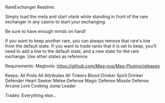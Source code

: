 RareExchanger Readme:

Simply load the meta and start vtank while standing in front of the rare exchanger in any casino to start your exchanging.

Be sure to have enough mmds on hand!

If you want to keep another rare, you can always remove that rare's line from the default state. If you want to trade rares that it is set to keep, you'll need to add a line to the default state, and a new state for the rare exchange. Use other states as reference.

Requirements:
Magtools: https://github.com/Mag-nus/Mag-Plugins/releases

Keeps:
All Prots
All Attributes
All Tinkers
Blood Drinker
Spirit Drinker
Defender
Heart Seeker
Melee Defense
Magic Defense
Missile Defense
Arcane Lore
Cooking
Jump
Leader

Trades:
Everything else...
